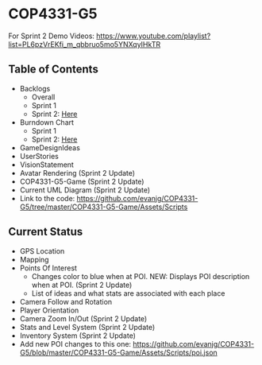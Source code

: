 # COP4331-G5

For Sprint 2 Demo Videos: https://www.youtube.com/playlist?list=PL6pzVrEKfi_m_qbbruo5mo5YNXqyIHkTR


Table of Contents
---------------------

- Backlogs
  - Overall 
  - Sprint 1
  - Sprint 2: [Here](https://docs.google.com/spreadsheets/d/1SmY52EVnI7B0PI9bBNbFgGY3-shMHAdERNb2y_hppAc/edit?usp=sharing)
- Burndown Chart
	- Sprint 1
	- Sprint 2: [Here](https://docs.google.com/spreadsheets/d/14aCt_85m_IYro8MSVO_v5emIZ8gx5-_X2jk40dGsW-g/edit?usp=sharing)
- GameDesignIdeas
- UserStories
- VisionStatement
- Avatar Rendering (Sprint 2 Update)
- COP4331-G5-Game (Sprint 2 Update)
- Current UML Diagram (Sprint 2 Update)
- Link to the code: https://github.com/evanjg/COP4331-G5/tree/master/COP4331-G5-Game/Assets/Scripts

Current Status
---------------

- GPS Location 
- Mapping
- Points Of Interest
  - Changes color to blue when at POI. NEW: Displays POI description when at POI. (Sprint 2 Update)
  - List of ideas and what stats are associated with each place
- Camera Follow and Rotation
- Player Orientation
- Camera Zoom In/Out (Sprint 2 Update)
- Stats and Level System (Sprint 2 Update)
- Inventory System (Sprint 2 Update)
- Add new POI changes to this one: https://github.com/evanjg/COP4331-G5/blob/master/COP4331-G5-Game/Assets/Scripts/poi.json
